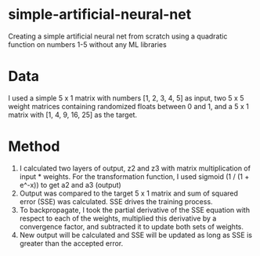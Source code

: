 # simple-artificial-neural-net
 Creating a simple artificial neural net from scratch using a quadratic function on numbers 1-5 without any ML libraries

# Data
I used a simple 5 x 1 matrix with numbers [1, 2, 3, 4, 5] as input, two 5 x 5 weight matrices containing randomized floats between 0 and 1, and a 5 x 1 matrix with [1, 4, 9, 16, 25] as the target.

# Method
1) I calculated two layers of output, z2 and z3 with matrix multiplication of input * weights. For the transformation function, I used sigmoid (1 / (1 + e^-x)) to get a2 and a3 (output)
2) Output was compared to the target 5 x 1 matrix and sum of squared error (SSE) was calculated. SSE drives the training process.
3) To backpropagate, I took the partial derivative of the SSE equation with respect to each of the weights, multiplied this derivative by a convergence factor, and subtracted it to update both sets of weights. 
4) New output will be calculated and SSE will be updated as long as SSE is greater than the accepted error.
